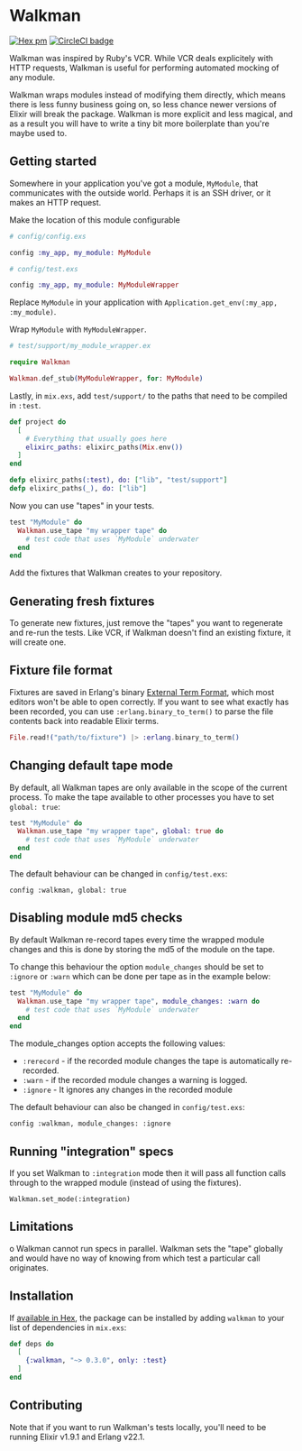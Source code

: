 # Walkman

[![Hex pm](http://img.shields.io/hexpm/v/walkman.svg?style=flat)](https://hex.pm/packages/walkman) [![CircleCI badge](https://circleci.com/gh/derekkraan/walkman.svg?style=svg&circle-token=:circle-token)](https://circleci.com/gh/derekkraan/walkman)

Walkman was inspired by Ruby's VCR. While VCR deals explicitely with HTTP requests, Walkman is useful for performing automated mocking of any module.

Walkman wraps modules instead of modifying them directly, which means there is less funny business going on, so less chance newer versions of Elixir will break the package. Walkman is more explicit and less magical, and as a result you will have to write a tiny bit more boilerplate than you're maybe used to.

## Getting started

Somewhere in your application you've got a module, `MyModule`, that communicates with the outside world. Perhaps it is an SSH driver, or it makes an HTTP request.

Make the location of this module configurable

```elixir
# config/config.exs

config :my_app, my_module: MyModule
```

```elixir
# config/test.exs

config :my_app, my_module: MyModuleWrapper
```

Replace `MyModule` in your application with `Application.get_env(:my_app, :my_module)`.

Wrap `MyModule` with `MyModuleWrapper`.

```elixir
# test/support/my_module_wrapper.ex

require Walkman

Walkman.def_stub(MyModuleWrapper, for: MyModule)
```

Lastly, in `mix.exs`, add `test/support/` to the paths that need to be compiled in `:test`.

```elixir
def project do
  [
    # Everything that usually goes here
    elixirc_paths: elixirc_paths(Mix.env())
  ]
end

defp elixirc_paths(:test), do: ["lib", "test/support"]
defp elixirc_paths(_), do: ["lib"]
```

Now you can use "tapes" in your tests.

```elixir
test "MyModule" do
  Walkman.use_tape "my wrapper tape" do
    # test code that uses `MyModule` underwater
  end
end
```

Add the fixtures that Walkman creates to your repository.

## Generating fresh fixtures

To generate new fixtures, just remove the "tapes" you want to regenerate and re-run the tests. Like VCR, if Walkman doesn't find an existing fixture, it will create one.

## Fixture file format

Fixtures are saved in Erlang's binary [External Term Format](http://erlang.org/doc/apps/erts/erl_ext_dist.html), which most editors won't be able to open correctly. If you want to see what exactly has been recorded, you can use `:erlang.binary_to_term()` to parse the file contents back into readable Elixir terms.

```elixir
File.read!("path/to/fixture") |> :erlang.binary_to_term()
```

## Changing default tape mode

By default, all Walkman tapes are only available in the scope of the current process.
To make the tape available to other processes you have to set `global: true`:

```elixir
test "MyModule" do
  Walkman.use_tape "my wrapper tape", global: true do
    # test code that uses `MyModule` underwater
  end
end
```

The default behaviour can be changed in `config/test.exs`:

`config :walkman, global: true`

## Disabling module md5 checks

By default Walkman re-record tapes every time the wrapped module changes and this is done by storing the md5 of the module on the tape.

To change this behaviour the option `module_changes` should be set to `:ignore` or `:warn` which can be done per tape as in the example below:

```elixir
test "MyModule" do
  Walkman.use_tape "my wrapper tape", module_changes: :warn do
    # test code that uses `MyModule` underwater
  end
end
```

The module_changes option accepts the following values:
- `:rerecord` - if the recorded module changes the tape is automatically re-recorded.
- `:warn` - if the recorded module changes a warning is logged.
- `:ignore` - It ignores any changes in the recorded module

The default behaviour can also be changed in `config/test.exs`:

`config :walkman, module_changes: :ignore`

## Running "integration" specs

If you set Walkman to `:integration` mode then it will pass all function calls through to the wrapped module (instead of using the fixtures).

`Walkman.set_mode(:integration)`

## Limitations

o Walkman cannot run specs in parallel. Walkman sets the "tape" globally and would have no way of knowing from which test a particular call originates.

## Installation

If [available in Hex](https://hex.pm/docs/publish), the package can be installed
by adding `walkman` to your list of dependencies in `mix.exs`:

```elixir
def deps do
  [
    {:walkman, "~> 0.3.0", only: :test}
  ]
end
```

## Contributing

Note that if you want to run Walkman's tests locally, you'll need to be running Elixir v1.9.1 and Erlang v22.1.
